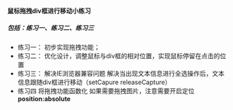 #### 鼠标拖拽div框进行移动小练习
##### 包括：练习一、练习二、练习三
* 练习一：
初步实现拖拽功能；
* 练习二：
优化设计，调整鼠标与div框的相对位置，实现鼠标停留在点击的位置
* 练习三：
解决IE浏览器兼容问题
解决当出现文本信息进行全选操作后，文本信息跟随div框进行移动（setCapure releaseCapture）
* 练习四
将拖拽功能函数化
如果需要拖拽图片，注意需要开启定位 **position:absolute**
